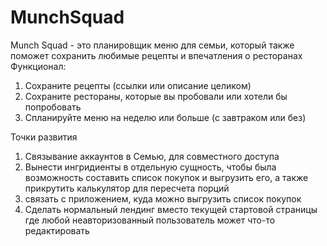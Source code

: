 # MunchSquad
Munch Squad - это планировщик меню для семьи, который также поможет сохранить любимые рецепты и впечатления о ресторанах
Функционал:
1. Сохраните рецепты (ссылки или описание целиком)
2. Сохраните рестораны, которые вы пробовали или хотели бы попробовать
3. Спланируйте меню на неделю или больше (с завтраком или без)

Точки развития
1. Связывание аккаунтов в Семью, для совместного доступа
2. Вынести ингридиенты в отдельную сущность, чтобы была возможность составить список покупок и выгрузить его,  а также прикрутить калькулятор для пересчета порций
3. связать с приложением, куда можно выгрузить список покупок
4. Сделать нормальный лендинг вместо текущей стартовой страницы где любой неавторизованный пользователь может что-то редактировать

